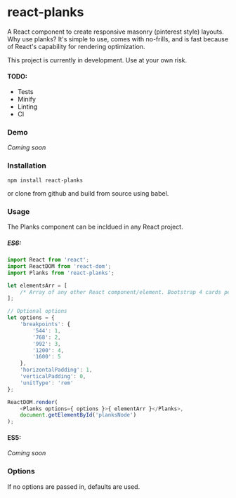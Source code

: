 # react-planks
A React component to create responsive masonry (pinterest style) layouts. Why use planks? It's simple to use, comes
with no-frills, and is fast because of React's capability for rendering optimization.

This project is currently in development. Use at your own risk.

#### TODO:
* Tests
* Minify
* Linting
* CI

### Demo
*Coming soon*

### Installation
```
npm install react-planks
```

or clone from github and build from source using babel.

### Usage
The Planks component can be incldued in any React project. 

##### ES6:
```javascript
import React from 'react';
import ReactDOM from 'react-dom';
import Planks from 'react-planks';

let elementsArr = [
    /* Array of any other React component/element. Bootstrap 4 cards perhaps? */
];

// Optional options
let options = {
    'breakpoints': {
        '544': 1,
        '768': 2,
        '992': 3,
        '1200': 4,
        '1600': 5
    },
    'horizontalPadding': 1,
    'verticalPadding': 0,
    'unitType': 'rem'
};

ReactDOM.render(
    <Planks options={ options }>{ elementArr }</Planks>,
    document.getElementById('planksNode')
);
```

#### ES5:
*Coming soon*

### Options
If no options are passed in, defaults are used.
